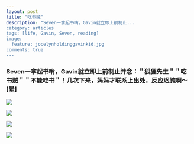 ```yaml
---
layout: post
title: "吃书贼"
description: "Seven一拿起书啃，Gavin就立即上前制止...
category: articles
tags: [life, Gavin, Seven, reading]
image:
  feature: jocelynholdinggavinkid.jpg
comments: true
---
```



### Seven一拿起书啃，Gavin就立即上前制止并念：＂狐狸先生＂＂吃书贼＂＂不能吃书＂！几次下来，妈妈才联系上出处，反应迟钝啊〜[晕] ###

![](http://i.imgur.com/hUugWji.jpg)

![](http://i.imgur.com/0g4lYAT.jpg)

![](http://i.imgur.com/O8biOVj.jpg)

![](http://i.imgur.com/7plhN6D.jpg)